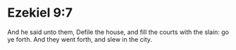 # Ezekiel 9:7

And he said unto them, Defile the house, and fill the courts with the slain: go ye forth. And they went forth, and slew in the city.